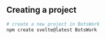 ## Creating a project
```bash
# create a new project in BotsWork
npm create svelte@latest BotsWork

```